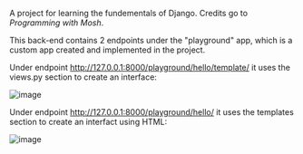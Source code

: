 A project for learning the fundementals of Django. Credits go to _Programming with Mosh_.

This back-end contains 2 endpoints under the "playground" app, which is a custom app created and implemented in the project. 

Under endpoint http://127.0.0.1:8000/playground/hello/template/ it uses the views.py section to create an interface:

![image](https://github.com/panda9589/djangoproject/assets/119234619/b4d47314-5d3a-48bd-a6ef-66250dec6da0)

Under endpoint http://127.0.0.1:8000/playground/hello/ it uses the templates section to create an interfact using HTML:

![image](https://github.com/panda9589/djangoproject/assets/119234619/3d5b28cb-3553-4185-8e1f-cb3055c568fd)
